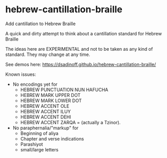 # hebrew-cantillation-braille
Add cantillation to Hebrew Braille

A quick and dirty attempt to think about a cantillation standard for Hebrew Braille

The ideas here are EXPERIMENTAL and not to be taken as any kind of standard.  They may change at any time.

See demos here: https://dsadinoff.github.io/hebrew-cantillation-braille/

Known issues:
  * No encodings yet for
    * HEBREW PUNCTUATION NUN HAFUCHA
    * HEBREW MARK UPPER DOT
    * HEBREW MARK LOWER DOT
    * HEBREW ACCENT OLE
    * HEBREW ACCENT ILUY
    * HEBREW ACCENT DEHI
    * HEBREW ACCENT ZARQA = (actually a Tzinor).
  * No paraphernalia/"markup" for
    * Beginning of aliya
    * Chapter and verse indications
    * Parashiyot
    * small/large letters

    
    